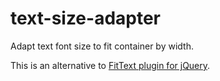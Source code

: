 # text-size-adapter
Adapt text font size to fit container by width.

This is an alternative to [FitText plugin for jQuery](https://github.com/davatron5000/FitText.js).
